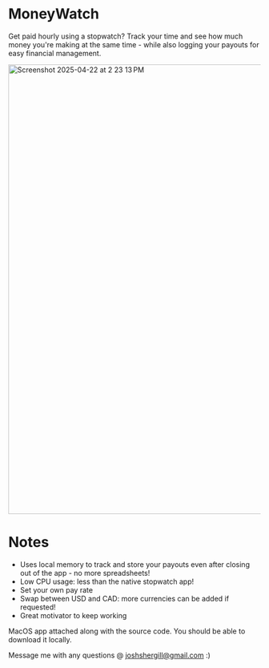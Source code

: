# MoneyWatch
Get paid hourly using a stopwatch? Track your time and see how much money you're making at the same time - while also logging your payouts for easy financial management.

<img width="897" alt="Screenshot 2025-04-22 at 2 23 13 PM" src="https://github.com/user-attachments/assets/028b04ce-f552-4ed9-a0c0-92ea624312b6" />

# Notes
- Uses local memory to track and store your payouts even after closing out of the app - no more spreadsheets!
- Low CPU usage: less than the native stopwatch app!
- Set your own pay rate
- Swap between USD and CAD: more currencies can be added if requested!
- Great motivator to keep working

MacOS app attached along with the source code. You should be able to download it locally.

Message me with any questions @ joshshergill@gmail.com :)
